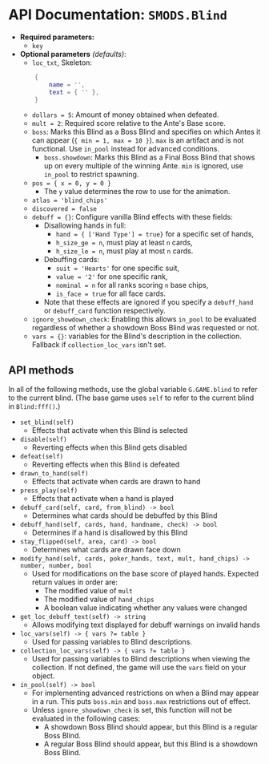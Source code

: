 # API Documentation: `SMODS.Blind`
- **Required parameters:**
	- `key`
- **Optional parameters** *(defaults)*:
	- `loc_txt`, Skeleton:
	```lua
		{
			name = '',
			text = { '' },
		}
	```
	- `dollars = 5`: Amount of money obtained when defeated.
	- `mult = 2`: Required score relative to the Ante's Base score.
	- `boss`: Marks this Blind as a Boss Blind and specifies on which Antes it can appear (`{ min = 1, max = 10 }`). `max` is an artifact and is not functional. Use `in_pool` instead for advanced conditions.
		- `boss.showdown`: Marks this Blind as a Final Boss Blind that shows up on every multiple of the winning Ante. `min` is ignored, use `in_pool` to restrict spawning.
	- `pos = { x = 0, y = 0 }`
		- The `y` value determines the row to use for the animation.
	- `atlas = 'blind_chips'`
	- `discovered = false`
	- `debuff = {}`: Configure vanilla Blind effects with these fields:
		- Disallowing hands in full:
			- `hand = { ['Hand Type'] = true}` for a specific set of hands,
			- `h_size_ge = n`, must play at least `n` cards,
			- `h_size_le = n`, must play at most `n` cards.
		- Debuffing cards:
			- `suit = 'Hearts'` for one specific suit,
			- `value = '2'` for one specific rank,
			- `nominal = n` for all ranks scoring `n` base chips,
			- `is_face = true` for all face cards.
		- Note that these effects are ignored if you specify a `debuff_hand` or `debuff_card` function respectively.
	- `ignore_showdown_check`: Enabling this allows `in_pool` to be evaluated regardless of whether a showdown Boss Blind was requested or not.
	- `vars = {}`: variables for the Blind's description in the collection. Fallback if `collection_loc_vars` isn't set.

## API methods
In all of the following methods, use the global variable `G.GAME.blind` to
refer to the current blind. (The base game uses `self` to refer to the current blind in `Blind:fff()`.)
- `set_blind(self)`
	- Effects that activate when this Blind is selected
- `disable(self)`
	- Reverting effects when this Blind gets disabled
- `defeat(self)`
	- Reverting effects when this Blind is defeated
- `drawn_to_hand(self)`
	- Effects that activate when cards are drawn to hand
- `press_play(self)`
	- Effects that activate when a hand is played
- `debuff_card(self, card, from_blind) -> bool`
	- Determines what cards should be debuffed by this Blind
- `debuff_hand(self, cards, hand, handname, check) -> bool`
	- Determines if a hand is disallowed by this Blind
- `stay_flipped(self, area, card) -> bool`
	- Determines what cards are drawn face down
- `modify_hand(self, cards, poker_hands, text, mult, hand_chips) -> number, number, bool`
	- Used for modifications on the base score of played hands. Expected return values in order are:
		- The modified value of `mult`
		- The modified value of `hand_chips`
		- A boolean value indicating whether any values were changed
- `get_loc_debuff_text(self) -> string`
	- Allows modifying text displayed for debuff warnings on invalid hands
- `loc_vars(self) -> { vars ?= table }`
	- Used for passing variables to Blind descriptions.
- `collection_loc_vars(self) -> { vars ?= table }`
	- Used for passing variables to Blind descriptions when viewing the collection. If not defined, the game will use the `vars` field on your object.
- `in_pool(self) -> bool`
	- For implementing advanced restrictions on when a Blind may appear in a run. This puts `boss.min` and `boss.max` restrictions out of effect.
	- Unless `ignore_showdown_check` is set, this function will not be evaluated in the following cases:
		- A showdown Boss Blind should appear, but this Blind is a regular Boss Blind.
		- A regular Boss Blind should appear, but this Blind is a showdown Boss Blind.